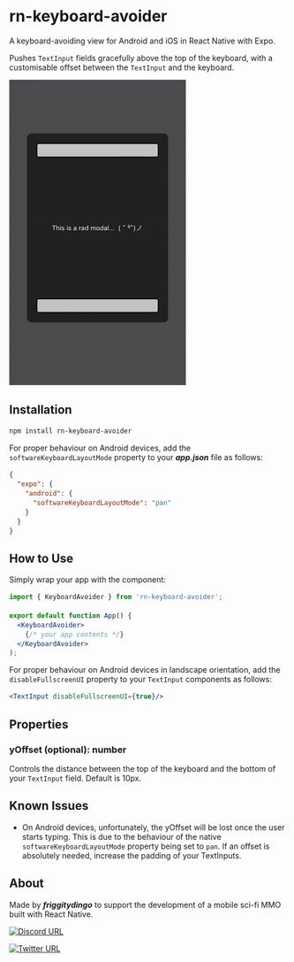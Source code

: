 # rn-keyboard-avoider

A keyboard-avoiding view for Android and iOS in React Native with Expo.

Pushes `TextInput` fields gracefully above the top of the keyboard, with a customisable offset between the `TextInput` and the keyboard.

<img src="./assets/demo.gif" width='320'/>

## Installation
```bash
npm install rn-keyboard-avoider
```

For proper behaviour on Android devices, add the `softwareKeyboardLayoutMode` property to your ***app.json*** file as follows:

```json
{
  "expo": {
    "android": {
      "softwareKeyboardLayoutMode": "pan"
    }
  }
}
```

## How to Use

Simply wrap your app with the component:

```jsx
import { KeyboardAvoider } from 'rn-keyboard-avoider';

export default function App() {
  <KeyboardAvoider>
    {/* your app contents */}
  </KeyboardAvoider>
);
```

For proper behaviour on Android devices in landscape orientation, add the `disableFullscreenUI` property to your `TextInput` components as follows:

```jsx
<TextInput disableFullscreenUI={true}/>
```

## Properties

### yOffset (optional): number
Controls the distance between the top of the keyboard and the bottom of your `TextInput` field. Default is 10px.


## Known Issues

- On Android devices, unfortunately, the yOffset will be lost once the user starts typing. This is due to the behaviour of the native `softwareKeyboardLayoutMode` property being set to `pan`. If an offset is absolutely needed, increase the padding of your TextInputs.

## About

Made by ***friggitydingo*** to support the development of a mobile sci-fi MMO built with React Native.

[![Discord URL](https://img.shields.io/badge/-white?logo=discord&style=social&label=Join%20the%20Discord)](http://discord.gg/qRMMvxW3yc)

[![Twitter URL](https://img.shields.io/twitter/follow/BenScottSteer?style=social)](https://twitter.com/BenScottSteer)
